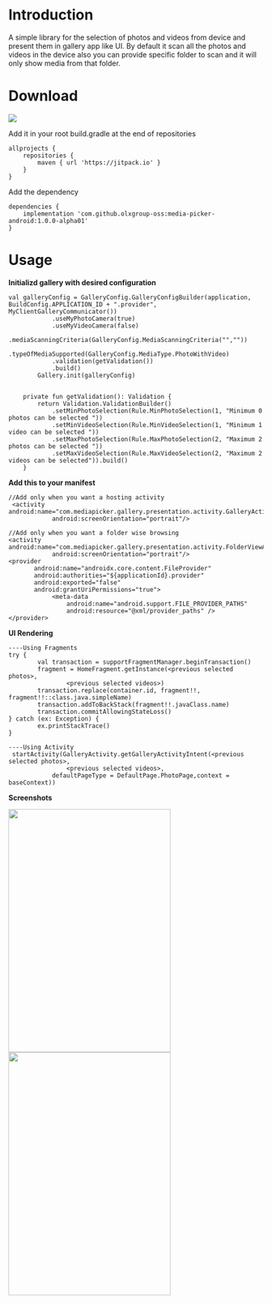 # Introduction

A simple library for the selection of photos and videos from device and present them in gallery app like UI.
By default it scan all the photos and videos in the device also you can provide specific folder to scan and it will only show media from that folder.

# Download

[![](https://jitpack.io/v/olxgroup-oss/media-picker-android.svg)](https://jitpack.io/#olxgroup-oss/media-picker-android)


Add it in your root build.gradle at the end of repositories
```
allprojects {
	repositories {
		maven { url 'https://jitpack.io' }
	}
}

```  

Add the dependency
```
dependencies {
	implementation 'com.github.olxgroup-oss:media-picker-android:1.0.0-alpha01'
}
```

# Usage

**Initializd gallery with desired configuration**
```       
val galleryConfig = GalleryConfig.GalleryConfigBuilder(application, BuildConfig.APPLICATION_ID + ".provider", MyClientGalleryCommunicator())
            .useMyPhotoCamera(true)
            .useMyVideoCamera(false)
            .mediaScanningCriteria(GalleryConfig.MediaScanningCriteria("",""))
            .typeOfMediaSupported(GalleryConfig.MediaType.PhotoWithVideo)
            .validation(getValidation())
            .build()
        Gallery.init(galleryConfig)
        
```
```
    private fun getValidation(): Validation {
        return Validation.ValidationBuilder()
            .setMinPhotoSelection(Rule.MinPhotoSelection(1, "Minimum 0 photos can be selected "))
            .setMinVideoSelection(Rule.MinVideoSelection(1, "Minimum 1 video can be selected "))
            .setMaxPhotoSelection(Rule.MaxPhotoSelection(2, "Maximum 2 photos can be selected "))
            .setMaxVideoSelection(Rule.MaxVideoSelection(2, "Maximum 2 videos can be selected")).build()
    }
```
**Add this to your manifest**
```
//Add only when you want a hosting activity
 <activity android:name="com.mediapicker.gallery.presentation.activity.GalleryActivity"
            android:screenOrientation="portrait"/>

//Add only when you want a folder wise browsing
<activity android:name="com.mediapicker.gallery.presentation.activity.FolderViewActivity"
            android:screenOrientation="portrait"/>
<provider
       android:name="androidx.core.content.FileProvider"
       android:authorities="${applicationId}.provider"
       android:exported="false"
       android:grantUriPermissions="true">
            <meta-data
                android:name="android.support.FILE_PROVIDER_PATHS"
                android:resource="@xml/provider_paths" />
</provider>
```

**UI Rendering**

```
----Using Fragments
try {
        val transaction = supportFragmentManager.beginTransaction()
        fragment = HomeFragment.getInstance(<previous selected photos>,
                <previous selected videos>)
  	    transaction.replace(container.id, fragment!!, fragment!!::class.java.simpleName)
        transaction.addToBackStack(fragment!!.javaClass.name)
        transaction.commitAllowingStateLoss()
} catch (ex: Exception) {
        ex.printStackTrace()
}

----Using Activity
 startActivity(GalleryActivity.getGalleryActivityIntent(<previous selected photos>,
                <previous selected videos>,
            defaultPageType = DefaultPage.PhotoPage,context = baseContext))
```

**Screenshots**

<img src="https://user-images.githubusercontent.com/44491561/80382551-08259300-88c0-11ea-9f49-777cab94f0f5.png" width="320" height="480" />

<img src="https://user-images.githubusercontent.com/44491561/80382632-1f648080-88c0-11ea-84a7-904a959c0733.png" width="320" height="480" />
